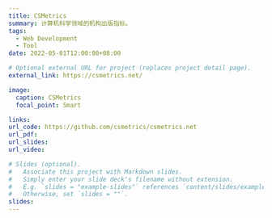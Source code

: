 ```yaml
---
title: CSMetrics
summary: 计算机科学领域的机构出版指标。
tags:
  - Web Development
  - Tool
date: 2022-05-01T12:00:00+08:00

# Optional external URL for project (replaces project detail page).
external_link: https://csmetrics.net/

image:
  caption: CSMetrics
  focal_point: Smart

links:
url_code: https://github.com/csmetrics/csmetrics.net
url_pdf:
url_slides:
url_video:

# Slides (optional).
#   Associate this project with Markdown slides.
#   Simply enter your slide deck's filename without extension.
#   E.g. `slides = "example-slides"` references `content/slides/example-slides.md`.
#   Otherwise, set `slides = ""`.
slides:
---
```

